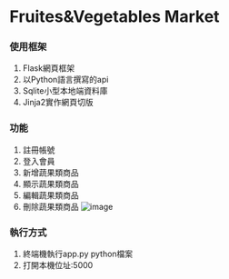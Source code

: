 # Fruites&Vegetables Market
### 使用框架
1. Flask網頁框架
2. 以Python語言撰寫的api
3. Sqlite小型本地端資料庫
4. Jinja2實作網頁切版
### 功能
1. 註冊帳號
2. 登入會員
3. 新增蔬果類商品
4. 顯示蔬果類商品
5. 編輯蔬果類商品
6. 刪除蔬果類商品
![image](https://user-images.githubusercontent.com/69799370/156911381-97567497-15c0-42f1-94d2-396606b76361.png)
### 執行方式
1. 終端機執行app.py python檔案
2. 打開本機位址:5000
